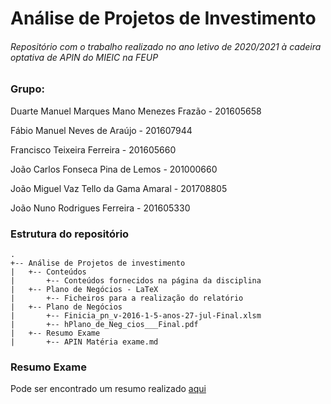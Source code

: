 # Análise de Projetos de Investimento

###### Repositório com o trabalho realizado no ano letivo de 2020/2021 à cadeira optativa de APIN do MIEIC na FEUP

### Grupo:
Duarte Manuel Marques Mano Menezes Frazão - 201605658

Fábio Manuel Neves de Araújo - 201607944

Francisco Teixeira Ferreira - 201605660

João Carlos Fonseca Pina de Lemos - 201000660

João Miguel Vaz Tello da Gama Amaral - 201708805

João Nuno Rodrigues Ferreira - 201605330

### Estrutura do repositório
```
.
+-- Análise de Projetos de investimento
|   +-- Conteúdos
|       +-- Conteúdos fornecidos na página da disciplina
|   +-- Plano de Negócios - LaTeX
|       +-- Ficheiros para a realização do relatório
|   +-- Plano de Negócios
|       +-- Finicia_pn_v-2016-1-5-anos-27-jul-Final.xlsm
|       +-- hPlano_de_Neg_cios___Final.pdf
|   +-- Resumo Exame
|       +-- APIN Matéria exame.md
```

### Resumo Exame
Pode ser encontrado um resumo realizado [aqui](https://github.com/JCLemos92/APIN_FEUP/blob/main/Ana%CC%81lise%20de%20Projetos%20de%20Investimento/Resumo%20Exame/APIN%20Mate%CC%81ria%20exame.md)
